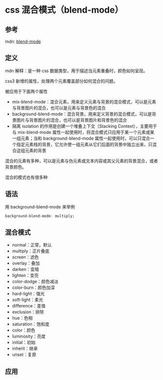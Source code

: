 # css 混合模式（blend-mode）

## 参考

mdn: [blend-mode](https://developer.mozilla.org/zh-CN/docs/Web/CSS/blend-mode)

## 定义

mdn 解释：是一种 css 数据类型，用于描述当元素重叠时，颜色如何呈现。

css3 新增的属性，处理两个元素覆盖部分如何混合的问题。

被应用于下面两个属性

- mix-blend-mode：混合元素，用来定义元素与背景的混合模式，可以是元素与背景图片的混合，也可以是元素与背景色的混合
- background-blend-mode：混合背景，用来定义背景的混合模式，可以是背景图片与背景图片的混合，也可以是背景图片和背景色的混合
- 隔离 isolation 的作用是创建一个堆叠上下文（Stacking Context），主要用于与 mix-blend-mode 属性一起使用时，将混合模式只应用于某一个元素或某一组元素；当和 background-blend-mode 属性一起使用时，可以只混合一个指定元素栈的背景，它允许使一组元素从它们后面的背景中独立出来，只混合这组元素的背景

混合的元素有多种，可以是元素与伪元素或文本内容或其父元素的背景混合，或者背景颜色。

混合的模式也有很多种

## 语法

用 background-blend-mode 来举例

```css
background-blend-mode: multiply;
```

## 混合模式

- normal：正常，默认
- multiply：正片叠底
- screen：滤色
- overlay：叠加
- darken：变暗
- lighten：变亮
- color-dodge：颜色减淡
- color-burn：颜色加深
- hard-light：强光
- soft-light：柔光
- difference：差值
- exclusion：排除
- hue：色相
- saturation：饱和度
- color：颜色
- luminosity：亮度
- initial：初始
- inherit：继承
- unset：复原

## 应用
